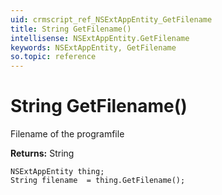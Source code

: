 ```yaml
---
uid: crmscript_ref_NSExtAppEntity_GetFilename
title: String GetFilename()
intellisense: NSExtAppEntity.GetFilename
keywords: NSExtAppEntity, GetFilename
so.topic: reference
---
```


# String GetFilename()

Filename of the programfile

**Returns:** String

```crmscript
NSExtAppEntity thing;
String filename  = thing.GetFilename();
```

